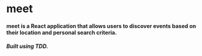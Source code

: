 # meet
#### meet is a React application that allows users to discover events based on their location and personal search criteria.
##### Built using TDD.